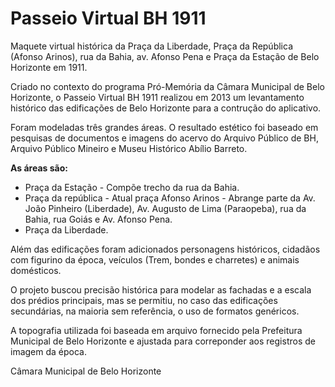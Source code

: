 # Passeio Virtual BH 1911
Maquete virtual histórica da Praça da Liberdade, Praça da República (Afonso Arinos), rua da Bahia, av. Afonso Pena e Praça da Estação de Belo Horizonte em 1911.

Criado no contexto do programa Pró-Memória da Câmara Municipal de Belo Horizonte, o Passeio Virtual BH 1911 realizou em 2013 um levantamento histórico das edificações de Belo Horizonte para a contrução do aplicativo.

Foram modeladas três grandes áreas.  O resultado estético foi baseado em pesquisas de documentos e imagens do acervo do Arquivo Público de BH, Arquivo Público Mineiro e Museu Histórico Abílio Barreto.

<strong>As áreas são:</strong>

   * Praça da Estação - Compõe trecho da rua da Bahia.
   * Praça da república - Atual praça Afonso Arinos - Abrange parte da Av. João Pinheiro (Liberdade), Av. Augusto de Lima  (Paraopeba), rua da Bahia, rua Goiás e Av. Afonso Pena.
   * Praça da Liberdade.

Além das edificações foram adicionados personagens históricos, cidadãos com figurino da época, veículos (Trem, bondes e charretes) e animais domésticos.

O projeto buscou precisão histórica para modelar as fachadas e a escala dos prédios principais, mas se permitiu, no caso das edificações secundárias, na maioria sem referência, o uso de formatos genéricos.

A topografia utilizada foi baseada em arquivo fornecido pela Prefeitura Municipal de Belo Horizonte e ajustada para correponder aos registros de imagem da época.

Câmara Municipal de Belo Horizonte
